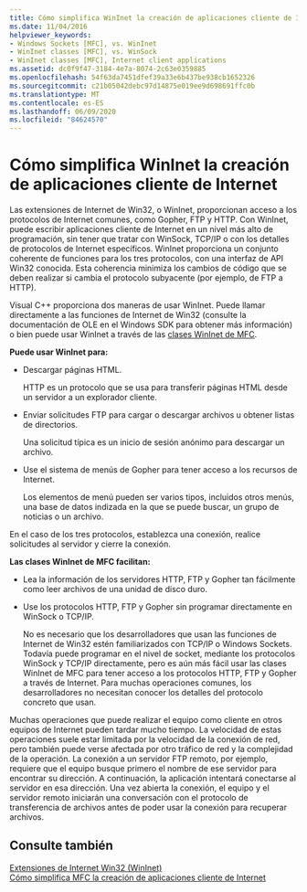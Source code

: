 ```yaml
---
title: Cómo simplifica WinInet la creación de aplicaciones cliente de Internet
ms.date: 11/04/2016
helpviewer_keywords:
- Windows Sockets [MFC], vs. WinInet
- WinInet classes [MFC], vs. WinSock
- WinInet classes [MFC], Internet client applications
ms.assetid: dc0f9f47-3184-4e7a-8074-2c63e0359885
ms.openlocfilehash: 54f63da7451dfef39a33e6b437be938cb1652326
ms.sourcegitcommit: c21b05042debc97d14875e019ee9d698691ffc0b
ms.translationtype: MT
ms.contentlocale: es-ES
ms.lasthandoff: 06/09/2020
ms.locfileid: "84624570"
---
```

# <a name="how-wininet-makes-it-easier-to-create-internet-client-applications"></a>Cómo simplifica WinInet la creación de aplicaciones cliente de Internet

Las extensiones de Internet de Win32, o WinInet, proporcionan acceso a los protocolos de Internet comunes, como Gopher, FTP y HTTP. Con WinInet, puede escribir aplicaciones cliente de Internet en un nivel más alto de programación, sin tener que tratar con WinSock, TCP/IP o con los detalles de protocolos de Internet específicos. WinInet proporciona un conjunto coherente de funciones para los tres protocolos, con una interfaz de API Win32 conocida. Esta coherencia minimiza los cambios de código que se deben realizar si cambia el protocolo subyacente (por ejemplo, de FTP a HTTP).

Visual C++ proporciona dos maneras de usar WinInet. Puede llamar directamente a las funciones de Internet de Win32 (consulte la documentación de OLE en el Windows SDK para obtener más información) o bien puede usar WinInet a través de las [clases WinInet de MFC](mfc-classes-for-creating-internet-client-applications.md).

**Puede usar WinInet para:**

- Descargar páginas HTML.

   HTTP es un protocolo que se usa para transferir páginas HTML desde un servidor a un explorador cliente.

- Enviar solicitudes FTP para cargar o descargar archivos u obtener listas de directorios.

   Una solicitud típica es un inicio de sesión anónimo para descargar un archivo.

- Use el sistema de menús de Gopher para tener acceso a los recursos de Internet.

   Los elementos de menú pueden ser varios tipos, incluidos otros menús, una base de datos indizada en la que se puede buscar, un grupo de noticias o un archivo.

En el caso de los tres protocolos, establezca una conexión, realice solicitudes al servidor y cierre la conexión.

**Las clases WinInet de MFC facilitan:**

- Lea la información de los servidores HTTP, FTP y Gopher tan fácilmente como leer archivos de una unidad de disco duro.

- Use los protocolos HTTP, FTP y Gopher sin programar directamente en WinSock o TCP/IP.

   No es necesario que los desarrolladores que usan las funciones de Internet de Win32 estén familiarizados con TCP/IP o Windows Sockets. Todavía puede programar en el nivel de socket, mediante los protocolos WinSock y TCP/IP directamente, pero es aún más fácil usar las clases WinInet de MFC para tener acceso a los protocolos HTTP, FTP y Gopher a través de Internet. Para muchas operaciones comunes, los desarrolladores no necesitan conocer los detalles del protocolo concreto que usan.

Muchas operaciones que puede realizar el equipo como cliente en otros equipos de Internet pueden tardar mucho tiempo. La velocidad de estas operaciones suele estar limitada por la velocidad de la conexión de red, pero también puede verse afectada por otro tráfico de red y la complejidad de la operación. La conexión a un servidor FTP remoto, por ejemplo, requiere que el equipo busque primero el nombre de ese servidor para encontrar su dirección. A continuación, la aplicación intentará conectarse al servidor en esa dirección. Una vez abierta la conexión, el equipo y el servidor remoto iniciarán una conversación con el protocolo de transferencia de archivos antes de poder usar la conexión para recuperar archivos.

## <a name="see-also"></a>Consulte también

[Extensiones de Internet Win32 (WinInet)](win32-internet-extensions-wininet.md)<br/>
[Cómo simplifica MFC la creación de aplicaciones cliente de Internet](how-mfc-makes-it-easier-to-create-internet-client-applications.md)
